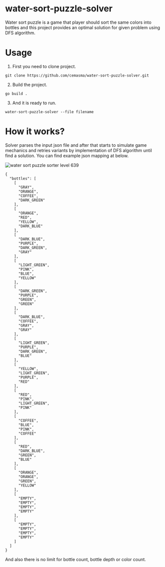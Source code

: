 # water-sort-puzzle-solver
Water sort puzzle is a game that player should sort the same colors into bottles and this project provides an optimal solution for given problem using DFS algorithm.

# Usage

1. First you need to clone project.

```git clone https://github.com/cemasma/water-sort-puzzle-solver.git```

2. Build the project.

```go build .```

3. And it is ready to run.

```water-sort-puzzle-solver --file filename```

# How it works?
Solver parses the input json file and after that starts to simulate game mechanics and retries variants by implementation of DFS algorithm until find a solution. You can find example json mapping at below.

![water sort puzzle sorter level 639](639.png)

```
{
  "bottles": [
    [
      "GRAY",
      "ORANGE",
      "COFFEE",
      "DARK_GREEN"
    ],
    [
      "ORANGE",
      "RED",
      "YELLOW",
      "DARK_BLUE"
    ],
    [
      "DARK_BLUE",
      "PURPLE",
      "DARK_GREEN",
      "GRAY"
    ],
    [
      "LIGHT_GREEN",
      "PINK",
      "BLUE",
      "YELLOW"
    ],
    [
      "DARK_GREEN",
      "PURPLE",
      "GREEN",
      "GREEN"
    ],
    [
      "DARK_BLUE",
      "COFFEE",
      "GRAY",
      "GRAY"
    ],
    [
      "LIGHT_GREEN",
      "PURPLE",
      "DARK_GREEN",
      "BLUE"
    ],
    [
      "YELLOW",
      "LIGHT_GREEN",
      "PURPLE",
      "RED"
    ],
    [
      "RED",
      "PINK",
      "LIGHT_GREEN",
      "PINK"
    ],
    [
      "COFFEE",
      "BLUE",
      "PINK",
      "COFFEE"
    ],
    [
      "RED",
      "DARK_BLUE",
      "GREEN",
      "BLUE"
    ],
    [
      "ORANGE",
      "ORANGE",
      "GREEN",
      "YELLOW"
    ],
    [
      "EMPTY",
      "EMPTY",
      "EMPTY",
      "EMPTY"
    ],
    [
      "EMPTY",
      "EMPTY",
      "EMPTY",
      "EMPTY"
    ]
  ]
}
```

And also there is no limit for bottle count, bottle depth or color count.
